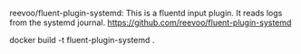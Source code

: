 

reevoo/fluent-plugin-systemd: This is a fluentd input plugin. It reads logs from the systemd journal. https://github.com/reevoo/fluent-plugin-systemd


docker build -t fluent-plugin-systemd .